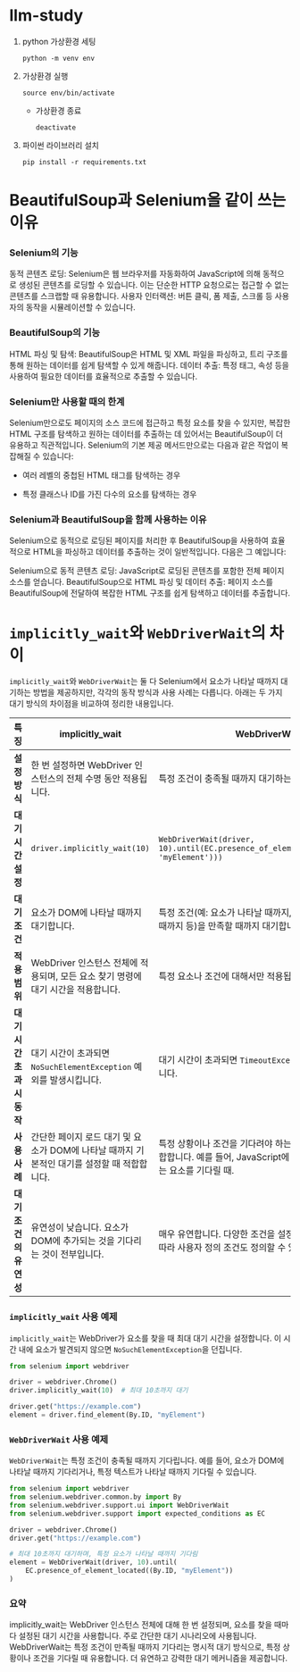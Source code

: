 # llm-study

1. python 가상환경 세팅

   ```
   python -m venv env
   ```

2. 가상환경 실행

   ```
   source env/bin/activate
   ```

   - 가상환경 종료

     ```
     deactivate
     ```

3. 파이썬 라이브러리 설치

   ```
   pip install -r requirements.txt
   ```

# BeautifulSoup과 Selenium을 같이 쓰는 이유

### Selenium의 기능

동적 콘텐츠 로딩: Selenium은 웹 브라우저를 자동화하여 JavaScript에 의해 동적으로 생성된 콘텐츠를 로딩할 수 있습니다. 이는 단순한 HTTP 요청으로는 접근할 수 없는 콘텐츠를 스크랩할 때 유용합니다.
사용자 인터랙션: 버튼 클릭, 폼 제출, 스크롤 등 사용자의 동작을 시뮬레이션할 수 있습니다.

### BeautifulSoup의 기능

HTML 파싱 및 탐색: BeautifulSoup은 HTML 및 XML 파일을 파싱하고, 트리 구조를 통해 원하는 데이터를 쉽게 탐색할 수 있게 해줍니다.
데이터 추출: 특정 태그, 속성 등을 사용하여 필요한 데이터를 효율적으로 추출할 수 있습니다.

### Selenium만 사용할 때의 한계

Selenium만으로도 페이지의 소스 코드에 접근하고 특정 요소를 찾을 수 있지만, 복잡한 HTML 구조를 탐색하고 원하는 데이터를 추출하는 데 있어서는 BeautifulSoup이 더 유용하고 직관적입니다. Selenium의 기본 제공 메서드만으로는 다음과 같은 작업이 복잡해질 수 있습니다:

- 여러 레벨의 중첩된 HTML 태그를 탐색하는 경우

- 특정 클래스나 ID를 가진 다수의 요소를 탐색하는 경우

### Selenium과 BeautifulSoup을 함께 사용하는 이유

Selenium으로 동적으로 로딩된 페이지를 처리한 후 BeautifulSoup을 사용하여 효율적으로 HTML을 파싱하고 데이터를 추출하는 것이 일반적입니다. 다음은 그 예입니다:

Selenium으로 동적 콘텐츠 로딩: JavaScript로 로딩된 콘텐츠를 포함한 전체 페이지 소스를 얻습니다.
BeautifulSoup으로 HTML 파싱 및 데이터 추출: 페이지 소스를 BeautifulSoup에 전달하여 복잡한 HTML 구조를 쉽게 탐색하고 데이터를 추출합니다.

# `implicitly_wait`와 `WebDriverWait`의 차이

`implicitly_wait`와 `WebDriverWait`는 둘 다 Selenium에서 요소가 나타날 때까지 대기하는 방법을 제공하지만, 각각의 동작 방식과 사용 사례는 다릅니다. 아래는 두 가지 대기 방식의 차이점을 비교하여 정리한 내용입니다.

| **특징**                   | **implicitly_wait**                                                                         | **WebDriverWait**                                                                                                                 |
| -------------------------- | ------------------------------------------------------------------------------------------- | --------------------------------------------------------------------------------------------------------------------------------- |
| **설정 방식**              | 한 번 설정하면 WebDriver 인스턴스의 전체 수명 동안 적용됩니다.                              | 특정 조건이 충족될 때까지 대기하는 명시적 대기입니다.                                                                             |
| **대기 시간 설정**         | `driver.implicitly_wait(10)`                                                                | `WebDriverWait(driver, 10).until(EC.presence_of_element_located((By.ID, 'myElement')))`                                           |
| **대기 조건**              | 요소가 DOM에 나타날 때까지 대기합니다.                                                      | 특정 조건(예: 요소가 나타날 때까지, 텍스트가 특정 값이 될 때까지 등)을 만족할 때까지 대기합니다.                                  |
| **적용 범위**              | WebDriver 인스턴스 전체에 적용되며, 모든 요소 찾기 명령에 대기 시간을 적용합니다.           | 특정 요소나 조건에 대해서만 적용됩니다.                                                                                           |
| **대기 시간 초과 시 동작** | 대기 시간이 초과되면 `NoSuchElementException` 예외를 발생시킵니다.                          | 대기 시간이 초과되면 `TimeoutException` 예외를 발생시킵니다.                                                                      |
| **사용 사례**              | 간단한 페이지 로드 대기 및 요소가 DOM에 나타날 때까지 기본적인 대기를 설정할 때 적합합니다. | 특정 상황이나 조건을 기다려야 하는 복잡한 시나리오에 적합합니다. 예를 들어, JavaScript에 의해 동적으로 로드되는 요소를 기다릴 때. |
| **대기 조건의 유연성**     | 유연성이 낮습니다. 요소가 DOM에 추가되는 것을 기다리는 것이 전부입니다.                     | 매우 유연합니다. 다양한 조건을 설정할 수 있으며, 필요에 따라 사용자 정의 조건도 정의할 수 있습니다.                               |

### `implicitly_wait` 사용 예제

`implicitly_wait`는 WebDriver가 요소를 찾을 때 최대 대기 시간을 설정합니다. 이 시간 내에 요소가 발견되지 않으면 `NoSuchElementException`을 던집니다.

```python
from selenium import webdriver

driver = webdriver.Chrome()
driver.implicitly_wait(10)  # 최대 10초까지 대기

driver.get("https://example.com")
element = driver.find_element(By.ID, "myElement")
```

### `WebDriverWait` 사용 예제

`WebDriverWait`는 특정 조건이 충족될 때까지 기다립니다. 예를 들어, 요소가 DOM에 나타날 때까지 기다리거나, 특정 텍스트가 나타날 때까지 기다릴 수 있습니다.

```python
from selenium import webdriver
from selenium.webdriver.common.by import By
from selenium.webdriver.support.ui import WebDriverWait
from selenium.webdriver.support import expected_conditions as EC

driver = webdriver.Chrome()
driver.get("https://example.com")

# 최대 10초까지 대기하며, 특정 요소가 나타날 때까지 기다림
element = WebDriverWait(driver, 10).until(
    EC.presence_of_element_located((By.ID, "myElement"))
)
```

### 요약

implicitly_wait는 WebDriver 인스턴스 전체에 대해 한 번 설정되며, 요소를 찾을 때마다 설정된 대기 시간을 사용합니다. 주로 간단한 대기 시나리오에 사용됩니다.
WebDriverWait는 특정 조건이 만족될 때까지 기다리는 명시적 대기 방식으로, 특정 상황이나 조건을 기다릴 때 유용합니다. 더 유연하고 강력한 대기 메커니즘을 제공합니다.
